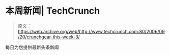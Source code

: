 # 本周新闻| TechCrunch

> 原文：<https://web.archive.org/web/http://www.techcrunch.com:80/2006/09/20/crunchgear-this-week-3/>

每日为您提供最新头条新闻